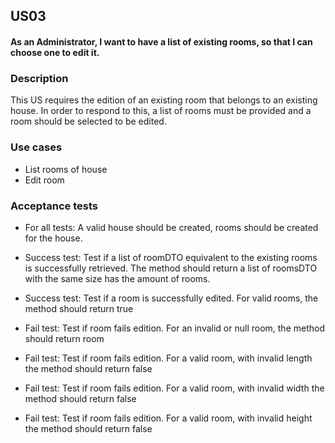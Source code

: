 ## US03
#### As an Administrator, I want to have a list of existing rooms, so that I can choose one to edit it.

### Description
This US requires the edition of an existing room that belongs to an existing house. In order to respond to this, a list of rooms must be provided and a room should be selected to be edited.

### Use cases
- List rooms of house
- Edit room

### Acceptance tests
- For all tests: A valid house should be created, rooms should be created for the house.

- Success test: Test if a list of roomDTO equivalent to the existing rooms is successfully retrieved. The method should return a list of roomsDTO with the same size has the amount of rooms.
- Success test: Test if a room is successfully edited. For valid rooms, the method should return true
- Fail test: Test if room fails edition. For an invalid or null room, the method should return room
- Fail test: Test if room fails edition. For a valid room, with invalid length the method should return false
- Fail test: Test if room fails edition. For a valid room, with invalid width the method should return false
- Fail test: Test if room fails edition. For a valid room, with invalid height the method should return false
